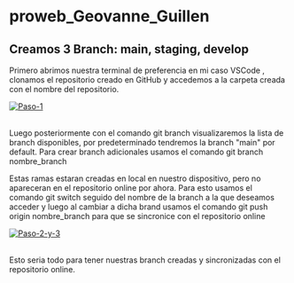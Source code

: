 # proweb_Geovanne_Guillen
<h2>Creamos 3 Branch: main, staging, develop</h2>
Primero abrimos nuestra terminal de preferencia en mi caso VSCode , clonamos el repositorio creado en GitHub y accedemos a la carpeta creada con el nombre del repositorio.

<a href="https://postimg.cc/nX7W6HTY" target="_blank"><img src="https://i.postimg.cc/ht3qQvdw/Paso-1.png" alt="Paso-1"/></a><br/><br/>

Luego posteriormente con el comando git branch visualizaremos la lista de branch disponibles, por predeterminado tendremos la branch "main" por default. Para crear branch adicionales usamos el comando git branch nombre_branch

Estas ramas estaran creadas en local en nuestro dispositivo, pero no apareceran en el repositorio online por ahora.
Para esto usamos el comando git switch seguido del nombre de la branch a la que deseamos acceder y luego al cambiar a dicha brand usamos el comando git push origin nombre_branch para que se sincronice con el repositorio online

<a href="https://postimg.cc/xk2ZQW4r" target="_blank"><img src="https://i.postimg.cc/d0kc2FR0/Paso-2-y-3.png" alt="Paso-2-y-3"/></a><br/><br/>

Esto seria todo para tener nuestras branch creadas y sincronizadas con el repositorio online. 
